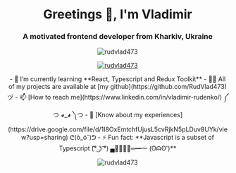 <h1 align="center">Greetings 👋, I'm Vladimir</h1>
<h3 align="center">A motivated frontend developer from Kharkiv, Ukraine</h3>

<p align="center"> <img src="https://komarev.com/ghpvc/?username=rudvlad473&label=Profile%20views&color=0e75b6&style=flat" alt="rudvlad473" /> </p>

<p align="center"> <a href="https://github.com/ryo-ma/github-profile-trophy"><img src="https://github-profile-trophy.vercel.app/?username=rudvlad473" alt="rudvlad473" /></a> </p>
<p align="center">
- 🌱 I’m currently learning **React, Typescript and Redux Toolkit**
- 👨‍💻 All of my projects are available at [my github](https://github.com/RudVlad473) ヅ
- 📫 [How to reach me](https://www.linkedin.com/in/vladimir-rudenko/) ༼ つ ◕_◕ ༽つ
- 📄 [Know about my experiences](https://drive.google.com/file/d/1I8OxEmtchfUjusL5cvRjkN5pLDuv8UYk/view?usp=sharing) ᕦ(ò_óˇ)ᕤ
- ⚡ Fun fact: **Javascript is a subset of Typescript (͡° ͜ʖ ͡°) ▄︻̷̿┻̿═━一 (ʘᗩʘ')**
</p>

<p align="center"><img align="center" src="https://github-readme-stats.vercel.app/api/top-langs?username=rudvlad473&show_icons=true&locale=en&layout=compact" alt="rudvlad473" /></p>
